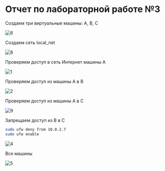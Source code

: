 # Отчет по лабораторной работе №3

Создаем три виртуальные машины: A, B, C

![6](https://github.com/user-attachments/assets/44921f59-676c-4d53-9fbe-4ed85ee8cbe7)

Создаем сеть local_net

![8](https://github.com/user-attachments/assets/c3227aeb-f30c-4781-84a1-c0dbf9e86e77)

Проверяем доступ в сеть Интернет машины A

![1](https://github.com/user-attachments/assets/31193051-d027-466a-af93-979ef2e488b4)

Проверяем доступ из машины A в B

![2](https://github.com/user-attachments/assets/b132ad83-0b36-4201-b990-99f2f9890d9c)


Проверяем доступ из машины A в C

![9](https://github.com/user-attachments/assets/b832b214-bf59-4ffd-a638-a318bade0da4)


Запрещаем доступ из B в C

```bash
sudo ufw deny from 10.0.2.7
sudo ufw enable
```


![4](https://github.com/user-attachments/assets/11fade62-bf5d-44cd-ab51-294a011d57aa)

Все машины

![5](https://github.com/user-attachments/assets/c79dde07-e080-4da7-a21c-0593be24c14f)





